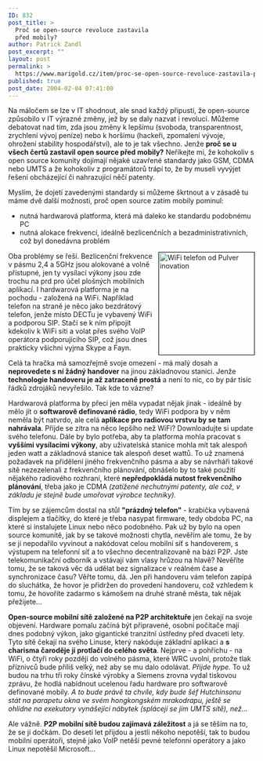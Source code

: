 ```yaml
---
ID: 832
post_title: >
  Proč se open-source revoluce zastavila
  před mobily?
author: Patrick Zandl
post_excerpt: ""
layout: post
permalink: >
  https://www.marigold.cz/item/proc-se-open-source-revoluce-zastavila-pred-mobily
published: true
post_date: 2004-02-04 07:41:00
---
```

<P>Na máločem se lze v IT shodnout, ale snad každý připustí, že open-source způsobilo v IT výrazné změny, jež by se daly nazvat i revolucí. Můžeme debatovat nad tím, zda jsou změny k lepšímu (svoboda, transparentnost, zrychlení vývoj&#160;peníze) nebo k horšímu (hackeři, zpomalení vývoje, ohrožení stability hospodářství), ale to je tak všechno. Jenže <STRONG>proč se u všech čertů zastavil open source před mobily?</STRONG> Neříkejte mi, že kohokoliv s open source komunity dojímají nějaké uzavřené standardy jako GSM, CDMA nebo UMTS a že kohokoliv z programátorů trápí to, že by museli vyvýjet řešení obcházející či nahrazující něčí patenty. </P>
<P>Myslím, že dojetí zavedenými standardy si můžeme škrtnout a v zásadě tu máme dvě další možnosti, proč open source zatím mobily pominul:</P>
<UL>
<LI>nutná hardwarová platforma, která má daleko ke standardu podobnému PC</LI>
<LI>nutná alokace frekvencí, ideálně bezlicenčních a bezadministrativních, což byl donedávna problém</LI></UL>
<P><IMG height=209 alt="WiFi telefon od Pulver inovation" src="/wp-content/uploads/wifitelefon.jpg" width=195 align=right border=1>Oba problémy se řeší. Bezlicenční frekvence v pásmu 2,4 a 5GHz jsou alokované a volně přístupné, jen ty vysílací výkony jsou zde trochu na prd pro účel plošných mobilních aplikací. I hardwarová platforma je na pochodu - založená na WiFi. Například telefon na straně je něco jako bezdrátový telefon, jenže místo DECTu je vybavený WiFi a podporou SIP. Stačí se k ním připojit kdekoliv k WiFi síti a volat přes svého VoIP operátora podporujícího SIP, což jsou dnes prakticky všichni vyjma Skype a Fayn.</P>
<P>Celá ta hračka má samozřejmě svoje omezení - má malý dosah a <STRONG>neprovedete s ní žádný handover</STRONG> na jinou základnovou stanici. Jenže <STRONG>technologie handoveru je až zatraceně prostá</STRONG> a není to nic, co by pár tisíc řádků zdrojáků nevyřešilo. Tak kde to vázne?</P>
<P>Hardwarová platforma by přeci jen měla vypadat nějak jinak - ideálně by mělo jít o <STRONG>softwarově definované rádio</STRONG>, tedy WiFi podpora by v něm neměla být natvrdo, ale celá <STRONG>aplikace pro radiovou vrstvu by se tam nahrávala</STRONG>. Přijde se zítra na něco lepšího než WiFi? Downloadujte si update svého telefonu. Dále by bylo potřeba, aby ta platforma mohla pracovat s <STRONG>vyššími vysílacími výkony</STRONG>, aby uživatelská stanice mohla mít tak alespoň jeden watt a základnová stanice tak alespoň deset wattů. To už znamená požadavek na přidělení jiného frekvenčního pásma a aby se návrháři takové sítě nezezelenali z frekvenčního plánování, obnášelo by to také použití nějakého radiového rozhraní, které <STRONG>nepředpokládá nutost frekvenčního plánování</STRONG>, třeba jako je CDMA <EM>(zatížené nechutnými patenty, ale což, v základu je stejně bude umořovat výrobce techniky).</EM> </P>
<P>Tím by se zájemcům dostal na stůl <STRONG>"prázdný telefon"</STRONG> - krabička vybavená displejem a tlačítky, do které je třeba nasypat firmware, tedy obdoba PC, na které si instalujete Linux nebo něco podobného. Pak už by bylo na open source komunitě, jak by se takové možnosti chytla, nevěřím ale tomu, že by se jí nepodařilo vyvinout a nakódovat celou mobilní síť s handoverem, s výstupem na telefonní síť a to všechno decentralizovaně na bázi P2P. Jste telekomunikační odborník a vstávají vám vlasy hrůzou na hlavě? Nevěříte tomu, že se taková věc dá udělat bez signalizace v reálném čase a synchronizace času? Věřte tomu, dá. Jen při handoveru vám telefon zapípá do sluchátka, že hovor je přidržen do provedení handoveru, což vzhledem k tomu, že hovoříte zadarmo s kámošem na druhé straně města, tak nějak přežijete... </P>
<P><STRONG>Open-source mobilní sítě založené na P2P architektuře</STRONG> jen čekají na svoje objevení. Hardware pomalu začíná být připravené, osobní počítače mají dnes podobný výkon, jako gigantické tranzitní ústředny před dvaceti lety. Tyto sítě čekají na svého Linuse, který nakóduje základní aplikaci a <STRONG>s charisma čaroděje ji protlačí do celého světa</STRONG>. Nejprve - a pohříchu - na WiFi, o čtyři roky později do volného pásma, které WRC uvolní, protože tlak příznivců bude příliš velký, než aby se mu dalo odolávat. <EM>Přijde hype.</EM>&#160;To už budou na trhu tři roky čínské výrobky a Siemens zrovna vydal tiskovou zprávu, že hodlá nabídnout ucelenou řadu hardware pro softwarově definované mobily. <EM>A to bude právě ta chvíle, kdy bude šéf Hutchinsonu stát na parapetu okna ve svém hongkongském mrakodrapu, ještě se ohlídne na exekutory vynášející nábytek (splácejí se jím UMTS sítě), než...</EM></P>
<P>Ale vážně. <STRONG>P2P mobilní sítě budou zajímavá záležitost</STRONG> a já se těším na to, že se jí dočkám. Do deseti let přijdou a jestli někoho nepotěší, tak to budou mobilní operátoři, stejně jako VoIP netěší pevné telefonní operátory a jako Linux nepotěšil Microsoft...</P>